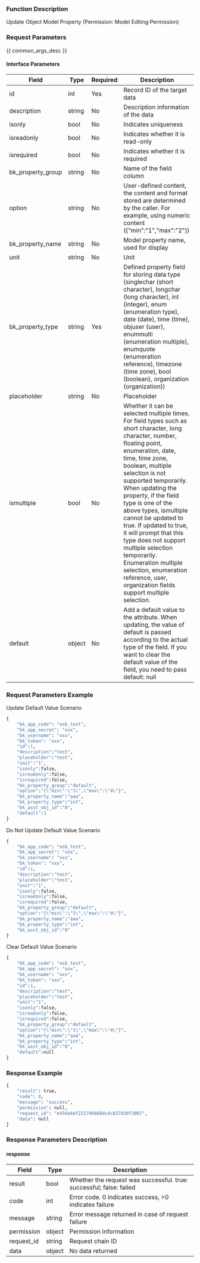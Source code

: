 ### Function Description

Update Object Model Property (Permission: Model Editing Permission)

### Request Parameters

{{ common_args_desc }}

#### Interface Parameters

| Field             | Type   | Required | Description                                                  |
| ----------------- | ------ | -------- | ------------------------------------------------------------ |
| id                | int    | Yes      | Record ID of the target data                                 |
| description       | string | No       | Description information of the data                          |
| isonly            | bool   | No       | Indicates uniqueness                                         |
| isreadonly        | bool   | No       | Indicates whether it is read-only                            |
| isrequired        | bool   | No       | Indicates whether it is required                             |
| bk_property_group | string | No       | Name of the field column                                     |
| option            | string | No       | User-defined content, the content and format stored are determined by the caller. For example, using numeric content ({"min":"1","max":"2"}) |
| bk_property_name  | string | No       | Model property name, used for display                        |
| unit              | string | No       | Unit                                                         |
| bk_property_type  | string | Yes      | Defined property field for storing data type (singlechar (short character), longchar (long character), int (integer), enum (enumeration type), date (date), time (time), objuser (user), enummulti (enumeration multiple), enumquote (enumeration reference), timezone (time zone), bool (boolean), organization (organization)) |
| placeholder       | string | No       | Placeholder                                                  |
| ismultiple        | bool   | No       | Whether it can be selected multiple times. For field types such as short character, long character, number, floating point, enumeration, date, time, time zone, boolean, multiple selection is not supported temporarily. When updating the property, if the field type is one of the above types, ismultiple cannot be updated to true. If updated to true, it will prompt that this type does not support multiple selection temporarily. Enumeration multiple selection, enumeration reference, user, organization fields support multiple selection. |
| default           | object | No       | Add a default value to the attribute. When updating, the value of default is passed according to the actual type of the field. If you want to clear the default value of the field, you need to pass default: null |

### Request Parameters Example

Update Default Value Scenario

```python
{
    "bk_app_code": "esb_test",
    "bk_app_secret": "xxx",
    "bk_username": "xxx",
    "bk_token": "xxx",
    "id":1,
    "description":"test",
    "placeholder":"test",
    "unit":"1",
    "isonly":false,
    "isreadonly":false,
    "isrequired":false,
    "bk_property_group":"default",
    "option":"{\"min\":\"1\",\"max\":\"4\"}",
    "bk_property_name":"aaa",
    "bk_property_type":"int",
    "bk_asst_obj_id":"0",
    "default":3
}
```

Do Not Update Default Value Scenario

```python
{
    "bk_app_code": "esb_test",
    "bk_app_secret": "xxx",
    "bk_username": "xxx",
    "bk_token": "xxx",
    "id":1,
    "description":"test",
    "placeholder":"test",
    "unit":"1",
    "isonly":false,
    "isreadonly":false,
    "isrequired":false,
    "bk_property_group":"default",
    "option":"{\"min\":\"1\",\"max\":\"4\"}",
    "bk_property_name":"aaa",
    "bk_property_type":"int",
    "bk_asst_obj_id":"0"
}
```

Clear Default Value Scenario

```python
{
    "bk_app_code": "esb_test",
    "bk_app_secret": "xxx",
    "bk_username": "xxx",
    "bk_token": "xxx",
    "id":1,
    "description":"test",
    "placeholder":"test",
    "unit":"1",
    "isonly":false,
    "isreadonly":false,
    "isrequired":false,
    "bk_property_group":"default",
    "option":"{\"min\":\"1\",\"max\":\"4\"}",
    "bk_property_name":"aaa",
    "bk_property_type":"int",
    "bk_asst_obj_id":"0",
    "default":null
}
```

### Response Example

```python
{
    "result": true,
    "code": 0,
    "message": "success",
    "permission": null,
    "request_id": "e43da4ef221746868dc4c837d36f3807",
    "data": null
}
```

### Response Parameters Description

#### response

| Field       | Type   | Description                                                  |
| ---------- | ------ | ------------------------------------------------------------ |
| result     | bool   | Whether the request was successful. true: successful; false: failed |
| code       | int    | Error code. 0 indicates success, >0 indicates failure        |
| message    | string | Error message returned in case of request failure            |
| permission | object | Permission information                                       |
| request_id | string | Request chain ID                                             |
| data       | object | No data returned                                             |